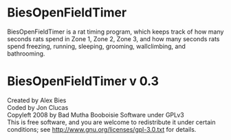 # BiesOpenFieldTimer
BiesOpenFieldTimer is a rat timing program, which keeps track of how many seconds rats spend in Zone 1, Zone 2, Zone 3, and how many seconds rats spend freezing, running, sleeping, grooming, wallclimbing, and bathrooming.

# BiesOpenFieldTimer v 0.3
Created by Alex Bies  
Coded by Jon Clucas  
Copyleft 2008 by Bad Mutha Booboisie Software under GPLv3  
This is free software, and you are welcome to redistribute it under certain conditions;
see http://www.gnu.org/licenses/gpl-3.0.txt for details.
